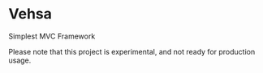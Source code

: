 # Vehsa
Simplest MVC Framework

Please note that this project is experimental, and not ready for production usage.
